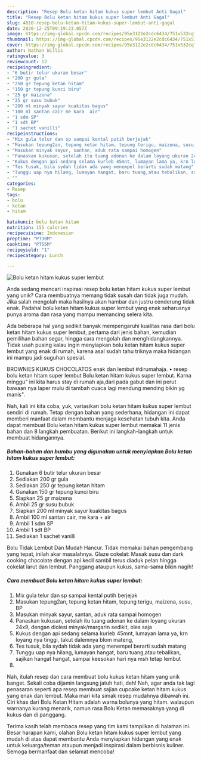 ```yaml
---
description: "Resep Bolu ketan hitam kukus super lembut Anti Gagal"
title: "Resep Bolu ketan hitam kukus super lembut Anti Gagal"
slug: 4810-resep-bolu-ketan-hitam-kukus-super-lembut-anti-gagal
date: 2020-12-25T09:19:23.057Z
image: https://img-global.cpcdn.com/recipes/95e3122e2cdc6434/751x532cq70/bolu-ketan-hitam-kukus-super-lembut-foto-resep-utama.jpg
thumbnail: https://img-global.cpcdn.com/recipes/95e3122e2cdc6434/751x532cq70/bolu-ketan-hitam-kukus-super-lembut-foto-resep-utama.jpg
cover: https://img-global.cpcdn.com/recipes/95e3122e2cdc6434/751x532cq70/bolu-ketan-hitam-kukus-super-lembut-foto-resep-utama.jpg
author: Nathan Willis
ratingvalue: 3
reviewcount: 12
recipeingredient:
- "6 butir telur ukuran besar"
- "200 gr gula"
- "250 gr tepung ketan hitam"
- "150 gr tepung kunci biru"
- "25 gr maizena"
- "25 gr susu bubuk"
- "200 ml minyak sayur kuakitas bagus"
- "100 ml santan cair me kara  air"
- "1 sdm SP"
- "1 sdt BP"
- "1 sachet vanilli"
recipeinstructions:
- "Mix gula telur dan sp sampai kental putih berjejak"
- "Masukan tepung2an, tepung ketan hitam, tepung terigu, maizena, susu, BP"
- "Masukan minyak sayur, santan, aduk rata sampai homogen"
- "Panaskan kukusan, setelah itu tuang adonan ke dalam loyang ukuran 24x9, dengan diolesi minyak/margarin sedikit, oles saja"
- "Kukus dengan api sedang selama kurleb 45mnt, lumayan lama ya, krn loyang nya tinggi, takut dalemnya blom mateng,"
- "Tes tusuk, bila sydah tidak ada yang menempel berarti sudah matang"
- "Tunggu uap nya hilang, lumayan hangat, baru tuang,atau tebalikan, sajikan hangat hangat, sampai keesokan hari nya msh tetap lembut"
- ""
categories:
- Resep
tags:
- bolu
- ketan
- hitam

katakunci: bolu ketan hitam 
nutrition: 155 calories
recipecuisine: Indonesian
preptime: "PT30M"
cooktime: "PT55M"
recipeyield: "1"
recipecategory: Lunch

---
```



![Bolu ketan hitam kukus super lembut](https://img-global.cpcdn.com/recipes/95e3122e2cdc6434/751x532cq70/bolu-ketan-hitam-kukus-super-lembut-foto-resep-utama.jpg)

Anda sedang mencari inspirasi resep bolu ketan hitam kukus super lembut yang unik? Cara membuatnya memang tidak susah dan tidak juga mudah. Jika salah mengolah maka hasilnya akan hambar dan justru cenderung tidak enak. Padahal bolu ketan hitam kukus super lembut yang enak seharusnya punya aroma dan rasa yang mampu memancing selera kita.

Ada beberapa hal yang sedikit banyak mempengaruhi kualitas rasa dari bolu ketan hitam kukus super lembut, pertama dari jenis bahan, kemudian pemilihan bahan segar, hingga cara mengolah dan menghidangkannya. Tidak usah pusing kalau ingin menyiapkan bolu ketan hitam kukus super lembut yang enak di rumah, karena asal sudah tahu triknya maka hidangan ini mampu jadi suguhan spesial.

BROWNIES KUKUS CHOCOLATOS enak dan lembut #dirumahaja. • resep bolu ketan hitam super lembut Bolu ketan hitam kukus super lembut. Karna minggu&#34; ini kita harus stay di rumah aja,dari pada gabut dan ini perut bawaan nya laper mulu di tambah cuaca lagi mendung mending bikin yg manis&#34;.


Nah, kali ini kita coba, yuk, variasikan bolu ketan hitam kukus super lembut sendiri di rumah. Tetap dengan bahan yang sederhana, hidangan ini dapat memberi manfaat dalam membantu menjaga kesehatan tubuh kita. Anda dapat membuat Bolu ketan hitam kukus super lembut memakai 11 jenis bahan dan 8 langkah pembuatan. Berikut ini langkah-langkah untuk membuat hidangannya.

<!--inarticleads1-->

##### Bahan-bahan dan bumbu yang digunakan untuk menyiapkan Bolu ketan hitam kukus super lembut:

1. Gunakan 6 butir telur ukuran besar
1. Sediakan 200 gr gula
1. Sediakan 250 gr tepung ketan hitam
1. Gunakan 150 gr tepung kunci biru
1. Siapkan 25 gr maizena
1. Ambil 25 gr susu bubuk
1. Siapkan 200 ml minyak sayur kuakitas bagus
1. Ambil 100 ml santan cair, me kara + air
1. Ambil 1 sdm SP
1. Ambil 1 sdt BP
1. Sediakan 1 sachet vanilli


Bolu Tidak Lembut Dan Mudah Hancur. Tidak memakai bahan pengembang yang tepat, inilah akar masalahnya. Glaze cokelat: Masak susu dan dark cooking chocolate dengan api kecil sambil terus diaduk pelan hingga cokelat larut dan lembut. Panggang ataupun kukus, sama-sama bikin nagih! 

<!--inarticleads2-->

##### Cara membuat Bolu ketan hitam kukus super lembut:

1. Mix gula telur dan sp sampai kental putih berjejak
1. Masukan tepung2an, tepung ketan hitam, tepung terigu, maizena, susu, BP
1. Masukan minyak sayur, santan, aduk rata sampai homogen
1. Panaskan kukusan, setelah itu tuang adonan ke dalam loyang ukuran 24x9, dengan diolesi minyak/margarin sedikit, oles saja
1. Kukus dengan api sedang selama kurleb 45mnt, lumayan lama ya, krn loyang nya tinggi, takut dalemnya blom mateng,
1. Tes tusuk, bila sydah tidak ada yang menempel berarti sudah matang
1. Tunggu uap nya hilang, lumayan hangat, baru tuang,atau tebalikan, sajikan hangat hangat, sampai keesokan hari nya msh tetap lembut
1. 


Nah, itulah resep dan cara membuat bolu kukus ketan hitam yang unik banget. Sekali coba dijamin langsung jatuh hati, deh! Nah, agar anda tak lagi penasaran seperti apa resep membuat sajian cupcake ketan hitam kukus yang enak dan lembut. Maka mari kita simak resep mudahnya dibawah ini. Ciri khas dari Bolu Ketan Hitam adalah warna bolunya yang hitam. walaupun warnanya kurang menarik, namun rasa Bolu Ketan memasaknya yang di kukus dan di panggang. 

Terima kasih telah membaca resep yang tim kami tampilkan di halaman ini. Besar harapan kami, olahan Bolu ketan hitam kukus super lembut yang mudah di atas dapat membantu Anda menyiapkan hidangan yang enak untuk keluarga/teman ataupun menjadi inspirasi dalam berbisnis kuliner. Semoga bermanfaat dan selamat mencoba!
